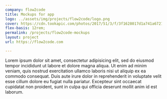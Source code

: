 ```yaml
---
company: flow2code
title: Mockups for app
logo: ../assets/img/projects/flow2code/logo.png
cover: https://cdn.tookapic.com/photos/2017/51/3/f/3f1628017d1a741a672198f90c7f3081.jpg?w=770&q=90&sharp=3&s=cf6c4850e899d74c404ab8d4eb4d21da
flex-basis: 12rem;
permalink: /projects/flow2code-mockups
layout: project
url: https://flow2code.com

---
```


Lorem ipsum dolor sit amet, consectetur adipisicing elit, sed do eiusmod tempor incididunt ut labore et dolore magna aliqua. Ut enim ad minim veniam, quis nostrud exercitation ullamco laboris nisi ut aliquip ex ea commodo consequat. Duis aute irure dolor in reprehenderit in voluptate velit esse cillum dolore eu fugiat nulla pariatur. Excepteur sint occaecat cupidatat non proident, sunt in culpa qui officia deserunt mollit anim id est laborum.
